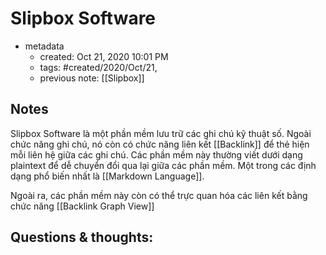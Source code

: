 # Slipbox Software

- metadata
	- created: Oct 21, 2020 10:01 PM 
	- tags: #created/2020/Oct/21,
	- previous note: [[Slipbox]]

## Notes
Slipbox Software là một phần mềm lưu trữ các ghi chú kỹ thuật số. Ngoài chức năng ghi chú, nó còn có chức năng liên kết [[Backlink]]  để thẻ hiện mỗi liên hệ giữa các ghi chú. Các phần mềm này thường viết dưới dạng plaintext để dễ chuyển đổi qua lại giữa các phần mềm. Một trong các định dạng phổ biến nhất là [[Markdown Language]]. 

Ngoài ra, các phần mềm này còn có thể trực quan hóa các liên kết bằng chức năng [[Backlink Graph View]] 

## Questions & thoughts:



